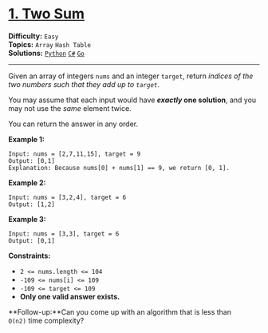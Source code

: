 # [1. Two Sum](https://leetcode.com/problems/two-sum/)

**Difficulty:** `Easy`  
**Topics:** `Array` `Hash Table`  
**Solutions:** [`Python`](../../src/python/challenges/problems/two_sum_test.py) [`C#`](../../src/csharp/challenges/Problems/TwoSum.cs) [`Go`](../../src/go/challenges/problems/two_sum_test.go)  

---

Given an array of integers `nums` and an integer `target`, return *indices of the two numbers such that they add up to `target`*.

You may assume that each input would have ***exactly* one solution**, and you may not use the *same* element twice.

You can return the answer in any order.

**Example 1:**

```
Input: nums = [2,7,11,15], target = 9
Output: [0,1]
Explanation: Because nums[0] + nums[1] == 9, we return [0, 1].
```

**Example 2:**

```
Input: nums = [3,2,4], target = 6
Output: [1,2]
```

**Example 3:**

```
Input: nums = [3,3], target = 6
Output: [0,1]
```

**Constraints:**

* `2 <= nums.length <= 104`
* `-109 <= nums[i] <= 109`
* `-109 <= target <= 109`
* **Only one valid answer exists.**

**Follow-up:**Can you come up with an algorithm that is less than `O(n2)` time complexity?